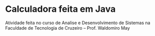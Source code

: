 # Calculadora feita em Java
Atividade feita no curso de Analise e Desenvolvimento de Sistemas na Faculdade de Tecnologia de Cruzeiro – Prof. Waldomiro May
